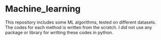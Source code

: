 # Machine_learning
This repository includes some ML algorithms, tested on different datasets.
The codes for each method is written from the scratch. I did not use any package or library for writting these codes in python.

